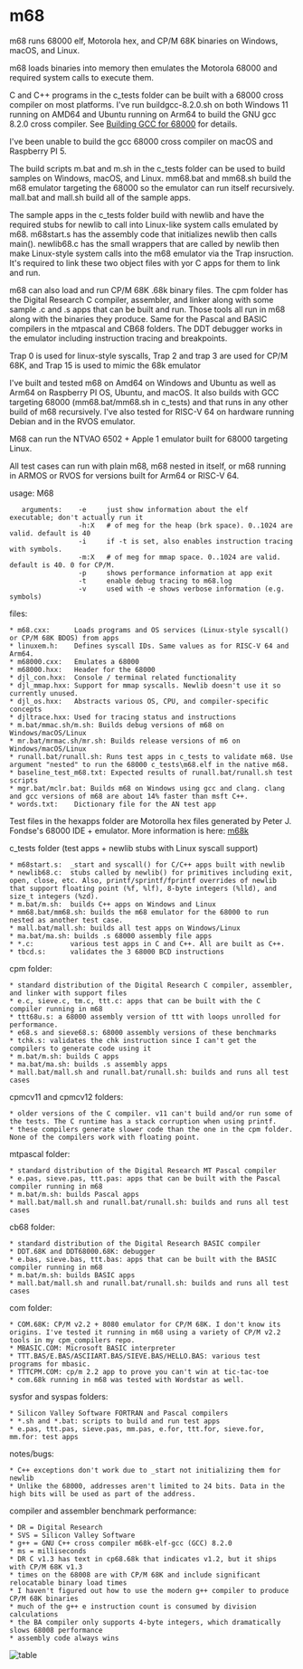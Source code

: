 # m68
m68 runs 68000 elf, Motorola hex, and CP/M 68K binaries on Windows, macOS, and Linux.

m68 loads binaries into memory then emulates the Motorola 68000 and required system calls to execute them. 

C and C++ programs in the c_tests folder can be built with a 68000 cross compiler on most platforms. I've run buildgcc-8.2.0.sh on both Windows 11 running on AMD64 and Ubuntu running 
on Arm64 to build the GNU gcc 8.2.0 cross compiler. See [Building GCC for 68000](http://www.aaldert.com/outrun/gcc-auto.html#:~:text=I've%20made%20the%2068000%20cross%20compiler%20build,have%20MinGW/MSYS%20installed%2C%20and%20have%20an%20internet) for details. 

I've been unable to build the gcc 68000 cross compiler on macOS and Raspberry PI 5.

The build scripts m.bat and m.sh in the c_tests folder can be used to build samples on Windows, macOS, and Linux.
mm68.bat and mm68.sh build the m68 emulator targeting the 68000 so the emulator can run itself recursively.
mall.bat and mall.sh build all of the sample apps.

The sample apps in the c_tests folder build with newlib and have the required stubs for newlib to call into
Linux-like system calls emulated by m68. m68start.s has the assembly code that initializes newlib
then calls main(). newlib68.c has the small wrappers that are called by newlib then make Linux-style
system calls into the m68 emulator via the Trap insruction. It's required to link these two object
files with yor C apps for them to link and run.

m68 can also load and run CP/M 68K .68k binary files. The cpm folder has the Digital Research C compiler, assembler, and linker along with some sample .c and .s apps that can be built and run.
Those tools all run in m68 along with the binaries they produce. Same for the Pascal and BASIC compilers in the mtpascal and CB68 folders. The DDT debugger works in the emulator including
instruction tracing and breakpoints.

Trap 0 is used for linux-style syscalls, Trap 2 and trap 3 are used for CP/M 68K, and Trap 15 is used to mimic the 68k emulator

I've built and tested m68 on Amd64 on Windows and Ubuntu as well as Arm64 on Raspberry PI OS, Ubuntu, and macOS. It also builds with GCC targeting 68000 (mm68.bat/mm68.sh in c_tests) and that runs in any other build of m68 recursively. I've also tested for RISC-V 64 on hardware running Debian and in the RVOS emulator.

M68 can run the NTVAO 6502 + Apple 1 emulator built for 68000 targeting Linux.

All test cases can run with plain m68, m68 nested in itself, or m68 running in ARMOS or RVOS for versions built for Arm64 or RISC-V 64.

usage: M68 <M68 arguments> <executable> <app arguments>
   
       arguments:    -e     just show information about the elf executable; don't actually run it
                     -h:X   # of meg for the heap (brk space). 0..1024 are valid. default is 40
                     -i     if -t is set, also enables instruction tracing with symbols.
                     -m:X   # of meg for mmap space. 0..1024 are valid. default is 40. 0 for CP/M.
                     -p     shows performance information at app exit
                     -t     enable debug tracing to m68.log
                     -v     used with -e shows verbose information (e.g. symbols)

files:

    * m68.cxx:      Loads programs and OS services (Linux-style syscall() or CP/M 68K BDOS) from apps
    * linuxem.h:    Defines syscall IDs. Same values as for RISC-V 64 and Arm64.
    * m68000.cxx:   Emulates a 68000
    * m68000.hxx:   Header for the 68000
    * djl_con.hxx:  Console / terminal related functionality
    * djl_mmap.hxx: Support for mmap syscalls. Newlib doesn't use it so currently unused.
    * djl_os.hxx:   Abstracts various OS, CPU, and compiler-specific concepts
    * djltrace.hxx: Used for tracing status and instructions
    * m.bat/mmac.sh/m.sh: Builds debug versions of m68 on Windows/macOS/Linux
    * mr.bat/mrmac.sh/mr.sh: Builds release versions of m6 on Windows/macOS/Linux
    * runall.bat/runall.sh: Runs test apps in c_tests to validate m68. Use argument "nested" to run the 68000 c_tests\m68.elf in the native m68.
    * baseline_test_m68.txt: Expected results of runall.bat/runall.sh test scripts
    * mgr.bat/mclr.bat: Builds m68 on Windows using gcc and clang. clang and gcc versions of m68 are about 14% faster than msft C++.
    * words.txt:    Dictionary file for the AN test app

Test files in the hexapps folder are Motorolla hex files generated by Peter J. Fondse's 68000 IDE + emulator. More information is here: [m68k](https://grvc.us.es/FC_grado/docs/practicas/P5/IntroSimulador.pdf)

c_tests folder (test apps + newlib stubs with Linux syscall support)

    * m68start.s:  _start and syscall() for C/C++ apps built with newlib
    * newlib68.c:  stubs called by newlib() for primitives including exit, open, close, etc. Also, printf/sprintf/fprintf overrides of newlib that support floating point (%f, %lf), 8-byte integers (%lld), and size_t integers (%zd).
    * m.bat/m.sh:  builds C++ apps on Windows and Linux
    * mm68.bat/mm68.sh: builds the m68 emulator for the 68000 to run nested as another test case.
    * mall.bat/mall.sh: builds all test apps on Windows/Linux
    * ma.bat/ma.sh: builds .s 68000 assembly file apps
    * *.c:         various test apps in C and C++. All are built as C++.
    * tbcd.s:      validates the 3 68000 BCD instructions

cpm folder:

    * standard distribution of the Digital Research C compiler, assembler, and linker with support files
    * e.c, sieve.c, tm.c, ttt.c: apps that can be built with the C compiler running in m68
    * ttt68u.s: a 68000 assembly version of ttt with loops unrolled for performance.
    * e68.s and sieve68.s: 68000 assembly versions of these benchmarks
    * tchk.s: validates the chk instruction since I can't get the compilers to generate code using it
    * m.bat/m.sh: builds C apps
    * ma.bat/ma.sh: builds .s assembly apps
    * mall.bat/mall.sh and runall.bat/runall.sh: builds and runs all test cases

cpmcv11 and cpmcv12 folders:

    * older versions of the C compiler. v11 can't build and/or run some of the tests. The C runtime has a stack corruption when using printf.
    * these compilers generate slower code than the one in the cpm folder. None of the compilers work with floating point.

mtpascal folder:

    * standard distribution of the Digital Research MT Pascal compiler
    * e.pas, sieve.pas, ttt.pas: apps that can be built with the Pascal compiler running in m68
    * m.bat/m.sh: builds Pascal apps
    * mall.bat/mall.sh and runall.bat/runall.sh: builds and runs all test cases

cb68 folder:

    * standard distribution of the Digital Research BASIC compiler
    * DDT.68K and DDT68000.68K: debugger
    * e.bas, sieve.bas, ttt.bas: apps that can be built with the BASIC compiler running in m68
    * m.bat/m.sh: builds BASIC apps
    * mall.bat/mall.sh and runall.bat/runall.sh: builds and runs all test cases

com folder:

    * COM.68K: CP/M v2.2 + 8080 emulator for CP/M 68K. I don't know its origins. I've tested it running in m68 using a variety of CP/M v2.2 tools in my cpm_compilers repo.
    * MBASIC.COM: Microsoft BASIC interpreter
    * TTT.BAS/E.BAS/ASCIIART.BAS/SIEVE.BAS/HELLO.BAS: various test programs for mbasic.
    * TTTCPM.COM: cp/m 2.2 app to prove you can't win at tic-tac-toe  
    * com.68k running in m68 was tested with Wordstar as well.

sysfor and syspas folders:

    * Silicon Valley Software FORTRAN and Pascal compilers
    * *.sh and *.bat: scripts to build and run test apps
    * e.pas, ttt.pas, sieve.pas, mm.pas, e.for, ttt.for, sieve.for, mm.for: test apps
    
notes/bugs:

    * C++ exceptions don't work due to _start not initializing them for newlib
    * Unlike the 68000, addresses aren't limited to 24 bits. Data in the high bits will be used as part of the address.

compiler and assembler benchmark performance:

    * DR = Digital Research
    * SVS = Silicon Valley Software
    * g++ = GNU C++ cross compiler m68k-elf-gcc (GCC) 8.2.0
    * ms = milliseconds
    * DR C v1.3 has text in cp68.68k that indicates v1.2, but it ships with CP/M 68K v1.3
    * times on the 68008 are with CP/M 68K and include significant relocatable binary load times
    * I haven't figured out how to use the modern g++ compiler to produce CP/M 68K binaries
    * much of the g++ e instruction count is consumed by division calculations
    * the BA compiler only supports 4-byte integers, which dramatically slows 68008 performance
    * assembly code always wins

![table](https://github.com/user-attachments/assets/d63bf5f3-a464-4ff1-8b08-d14e13e44ac4)


    
